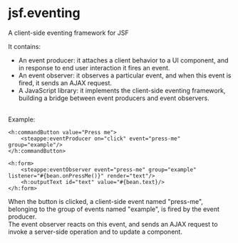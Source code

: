 # jsf.eventing
A client-side eventing framework for JSF

It contains:

* An event producer: it attaches a client behavior to a UI component, and in response to end user interaction it fires an event.
* An event observer: it observes a particular event, and when this event is fired, it sends an AJAX request.
* A JavaScript library: it implements the client-side eventing framework, building a bridge between event producers and event observers.

<br/>
Example:

    <h:commandButton value="Press me">
        <steappe:eventProducer on="click" event="press-me" group="example"/>
    </h:commandButton>

    <h:form>
        <steappe:eventObserver event="press-me" group="example" listener="#{bean.onPressMe()}" render="text"/>
        <h:outputText id="text" value="#{bean.text}/>
    </h:form>

When the button is clicked, a client-side event named "press-me", belonging to the group of events named "example", is fired by the event producer.  
The event observer reacts on this event, and sends an AJAX request to invoke a server-side operation and to update a component.

